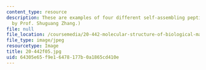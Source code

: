 ```yaml
---
content_type: resource
description: These are examples of four different self-assembling peptides. (Image
  by Prof. Shuguang Zhang.)
file: null
file_location: /coursemedia/20-442-molecular-structure-of-biological-materials-be-442-fall-2005/64305e65f9e16478177b0a1865cd410e_20-442f05.jpg
file_type: image/jpeg
resourcetype: Image
title: 20-442f05.jpg
uid: 64305e65-f9e1-6478-177b-0a1865cd410e
---
```

